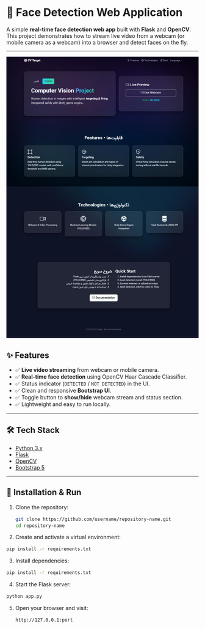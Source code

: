 # 🎥 Face Detection Web Application  

A simple **real-time face detection web app** built with **Flask** and **OpenCV**.  
This project demonstrates how to stream live video from a webcam (or mobile camera as a webcam) into a browser and detect faces on the fly.  

---
![Computer Vision Preview](preview.webp)


## ✨ Features

- ✅ **Live video streaming** from webcam or mobile camera.  
- ✅ **Real-time face detection** using OpenCV Haar Cascade Classifier.  
- ✅ Status indicator (`DETECTED` / `NOT DETECTED`) in the UI.  
- ✅ Clean and responsive **Bootstrap UI**.  
- ✅ Toggle button to **show/hide** webcam stream and status section.  
- ✅ Lightweight and easy to run locally.  

---

## 🛠 Tech Stack

- [Python 3.x](https://www.python.org/)  
- [Flask](https://flask.palletsprojects.com/)  
- [OpenCV](https://opencv.org/)  
- [Bootstrap 5](https://getbootstrap.com/)  

---

## 🚀 Installation & Run

1. Clone the repository:
   ```bash
   git clone https://github.com/username/repository-name.git
   cd repository-name
2. Create and activate a virtual environment:
  ```bash
  pip install -r requirements.txt
  ```
3. Install dependencies:
  ```bash
  pip install -r requirements.txt
  ```
4. Start the Flask server:
  ```bash
  python app.py
  ```
5. Open your browser and visit:
   ```bash
   http://127.0.0.1:port
   ```

